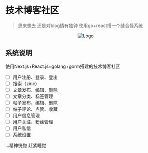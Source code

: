 # 技术博客社区
 > 思来想去 还是对blog情有独钟 使用go+react搭一个缝合怪系统
<div align=center>
 <img src="https://blogweb.cn/favicon.svg" alt="Logo" title="Logo" />
</div>

## 系统说明
使用Next.js+React.js+golang+gorm搭建的技术博客社区

- [ ] 用户注册、登录、登出
- [ ] 搜索（zinc）
- [ ] 文章发布、编辑、删除
- [ ] 文章分类、标签管理
- [ ] 帖子发布、编辑、删除
- [ ] 帖子评论、点赞、收藏
- [ ] 用户信息管理
- [ ] 用户关注、粉丝管理
- [ ] 用户私信
- [ ] 系统设置

...精神恍惚 赶紧睡觉


